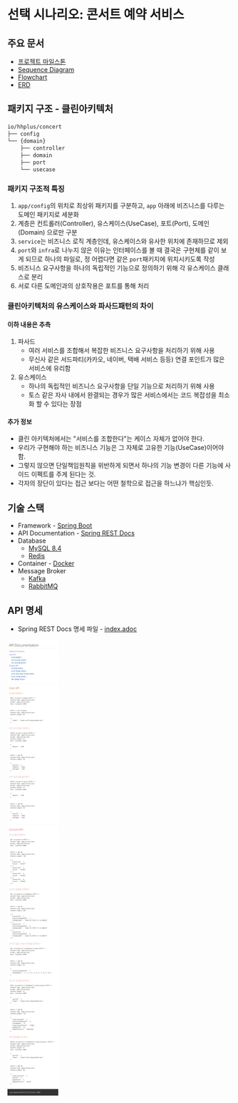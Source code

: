 # 선택 시나리오: 콘서트 예약 서비스

## 주요 문서
* [프로젝트 마일스톤](./docs/milestone.md)
* [Sequence Diagram](./docs/sequence-diagram.md)
* [Flowchart](./docs/flowchart.md)
* [ERD](./docs/erd.md)

## 패키지 구조 - 클린아키텍처
```
io/hhplus/concert
├── config
└── {domain}
    ├── controller
    ├── domain
    ├── port
    └── usecase
```

### 패키지 구조적 특징
1. `app/config`의 위치로 최상위 패키지를 구분하고, `app` 아래에 비즈니스를 다루는 도메인 패키지로 세분화
2. 계층은 컨트롤러(Controller), 유스케이스(UseCase), 포트(Port), 도메인(Domain) 으로만 구분
3. `service`는 비즈니스 로직 계층인데, 유스케이스와 유사한 위치에 존재하므로 제외
4. `port`와 `infra`로 나누지 않은 이유는 인터페이스를 볼 때 결국은 구현체를 같이 보게 되므로 하나의 파일로, 정 어렵다면 같은 `port`패키지에 위치시키도록 작성
5. 비즈니스 요구사항을 하나의 독립적인 기능으로 정의하기 위해 각 유스케이스 클래스로 분리
6. 서로 다른 도메인과의 상호작용은 포트를 통해 처리

### 클린아키텍처의 유스케이스와 파사드패턴의 차이

#### 이하 내용은 추측
1. 파사드
   - 여러 서비스를 조합해서 복잡한 비즈니스 요구사항을 처리하기 위해 사용
   - 무신사 같은 서드파티(카카오, 네이버, 택배 서비스 등등) 연결 포인트가 많은 서비스에 유리함
2. 유스케이스
   - 하나의 독립적인 비즈니스 요구사항을 단일 기능으로 처리하기 위해 사용
   - 토스 같은 자사 내에서 완결되는 경우가 많은 서비스에서는 코드 복잡성을 최소화 할 수 있다는 장점

#### 추가 정보
* 클린 아키텍처에서는 "서비스를 조합한다"는 케이스 자체가 없어야 한다.
* 우리가 구현해야 하는 비즈니스 기능은 그 자체로 고유한 기능(UseCase)이어야 함.
* 그렇지 않으면 단일책임원칙을 위반하게 되면서 하나의 기능 변경이 다른 기능에 사이드 이펙트를 주게 된다는 것.
* 각자의 장단이 있다는 접근 보다는 어떤 철학으로 접근을 하느냐가 핵심인듯.


## 기술 스택
* Framework - [Spring Boot](https://spring.io/projects/spring-boot)
* API Documentation - [Spring REST Docs](https://spring.io/projects/spring-restdocs)
* Database
   - [MySQL 8.4](https://dev.mysql.com/doc/refman/8.4/en/)
   - [Redis](https://redis.io/docs/latest/)
* Container - [Docker](https://docs.docker.com/)
* Message Broker
   - [Kafka](https://kafka.apache.org/documentation/)
   - [RabbitMQ](https://www.rabbitmq.com/docs)

## API 명세
* Spring REST Docs 명세 파일 - [index.adoc](./docs/asciidoc/index.adoc)

![API Documentation](./docs/images/api-documentation.png)
